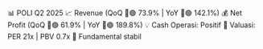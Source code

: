 📊 POLI Q2 2025
📈 Revenue (QoQ 🔼🟢 73.9% | YoY 🔼🟢 142.1%)
💰 Net Profit (QoQ 🔼🟢 61.9% | YoY 🔼🟢 189.8%)
💡 Cash Operasi: Positif
🧮 Valuasi: PER 21x | PBV 0.7x
🧱 Fundamental stabil
